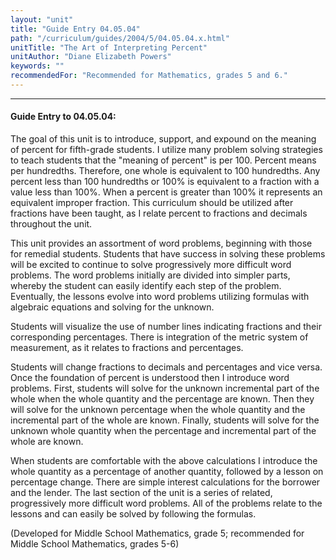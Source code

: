 ```yaml
---
layout: "unit"
title: "Guide Entry 04.05.04"
path: "/curriculum/guides/2004/5/04.05.04.x.html"
unitTitle: "The Art of Interpreting Percent"
unitAuthor: "Diane Elizabeth Powers"
keywords: ""
recommendedFor: "Recommended for Mathematics, grades 5 and 6."
---
```

<body>
<hr/>
<h4>
Guide Entry to 04.05.04:
</h4>
<p>
The goal of this unit is to introduce, support, and expound on the meaning of percent for fifth-grade students. I utilize many problem solving strategies to teach students that the "meaning of percent" is per 100.  Percent means per hundredths.  Therefore, one whole is equivalent to 100 hundredths.  Any percent less than 100 hundredths or 100% is equivalent to a fraction with a value less than 100%.  When a percent is greater than 100% it represents an equivalent improper fraction.  This curriculum should be utilized after fractions have been taught, as I relate percent to fractions and decimals throughout the unit.
</p>
<p>
This unit provides an assortment of word problems, beginning with those for remedial students.  Students that have success in solving these problems will be excited to continue to solve progressively more difficult word problems.  The word problems initially are divided into simpler parts, whereby the student can easily identify each step of the problem.  Eventually, the lessons evolve into word problems utilizing formulas with algebraic equations and solving for the unknown.
</p>
<p>
Students will visualize the use of number lines indicating fractions and their corresponding  percentages.  There is integration of the metric system of measurement, as it relates to fractions and percentages.
</p>
<p>
Students will change fractions to decimals and percentages and vice versa.  Once the foundation of percent is understood then I introduce word problems.  First, students will solve for the unknown incremental part of the whole when the whole quantity and the percentage are known.  Then they will solve for the unknown percentage when the whole quantity and the incremental part of the whole are known.  Finally, students will solve for the unknown whole quantity when the percentage and incremental part of the whole are known.
</p>
<p>
When students are comfortable with the above calculations I introduce the whole quantity as a percentage of another quantity, followed by a lesson on percentage change.  There are simple interest calculations for the borrower and the lender.  The last section of the unit is a series of related, progressively more difficult word problems.  All of the problems relate to the lessons and can easily be solved by following the formulas.
</p>
<p>
(Developed for Middle School Mathematics, grade 5; recommended for Middle School Mathematics, grades 5-6)
</p>
</body>
